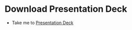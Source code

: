 # Download Presentation Deck
  - Take me to [Presentation Deck](https://kodekloud.com/topic/download-presentation-deck-4/)


